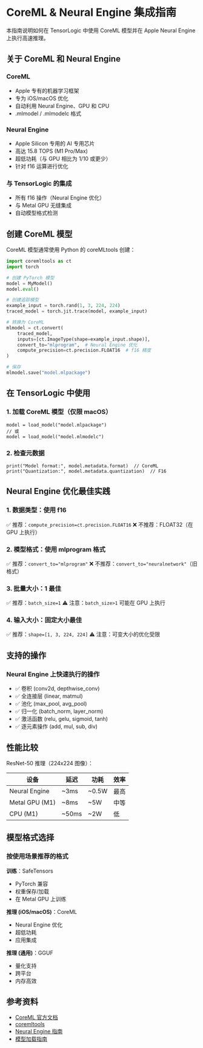 # CoreML & Neural Engine 集成指南

本指南说明如何在 TensorLogic 中使用 CoreML 模型并在 Apple Neural Engine 上执行高速推理。

## 关于 CoreML 和 Neural Engine

### CoreML

- Apple 专有的机器学习框架
- 专为 iOS/macOS 优化
- 自动利用 Neural Engine、GPU 和 CPU
- .mlmodel / .mlmodelc 格式

### Neural Engine

- Apple Silicon 专用的 AI 专用芯片
- 高达 15.8 TOPS (M1 Pro/Max)
- 超低功耗（与 GPU 相比为 1/10 或更少）
- 针对 f16 运算进行优化

### 与 TensorLogic 的集成

- 所有 f16 操作（Neural Engine 优化）
- 与 Metal GPU 无缝集成
- 自动模型格式检测

## 创建 CoreML 模型

CoreML 模型通常使用 Python 的 coreMLtools 创建：

```python
import coremltools as ct
import torch

# 创建 PyTorch 模型
model = MyModel()
model.eval()

# 创建追踪模型
example_input = torch.rand(1, 3, 224, 224)
traced_model = torch.jit.trace(model, example_input)

# 转换为 CoreML
mlmodel = ct.convert(
    traced_model,
    inputs=[ct.ImageType(shape=example_input.shape)],
    convert_to="mlprogram",  # Neural Engine 优化
    compute_precision=ct.precision.FLOAT16  # f16 精度
)

# 保存
mlmodel.save("model.mlpackage")
```

## 在 TensorLogic 中使用

### 1. 加载 CoreML 模型（仅限 macOS）

```tensorlogic
model = load_model("model.mlpackage")
// 或
model = load_model("model.mlmodelc")
```

### 2. 检查元数据

```tensorlogic
print("Model format:", model.metadata.format)  // CoreML
print("Quantization:", model.metadata.quantization)  // F16
```

## Neural Engine 优化最佳实践

### 1. 数据类型：使用 f16

✅ 推荐：`compute_precision=ct.precision.FLOAT16`
❌ 不推荐：FLOAT32（在 GPU 上执行）

### 2. 模型格式：使用 mlprogram 格式

✅ 推荐：`convert_to="mlprogram"`
❌ 不推荐：`convert_to="neuralnetwork"`（旧格式）

### 3. 批量大小：1 最佳

✅ 推荐：`batch_size=1`
⚠️ 注意：`batch_size>1` 可能在 GPU 上执行

### 4. 输入大小：固定大小最佳

✅ 推荐：`shape=[1, 3, 224, 224]`
⚠️ 注意：可变大小的优化受限

## 支持的操作

### Neural Engine 上快速执行的操作

- ✅ 卷积 (conv2d, depthwise_conv)
- ✅ 全连接层 (linear, matmul)
- ✅ 池化 (max_pool, avg_pool)
- ✅ 归一化 (batch_norm, layer_norm)
- ✅ 激活函数 (relu, gelu, sigmoid, tanh)
- ✅ 逐元素操作 (add, mul, sub, div)

## 性能比较

ResNet-50 推理（224x224 图像）：

| 设备               | 延迟    | 功耗   | 效率   |
|-------------------|--------|-------|--------|
| Neural Engine     | ~3ms   | ~0.5W | 最高   |
| Metal GPU (M1)    | ~8ms   | ~5W   | 中等   |
| CPU (M1)          | ~50ms  | ~2W   | 低     |

## 模型格式选择

### 按使用场景推荐的格式

**训练**：SafeTensors
- PyTorch 兼容
- 权重保存/加载
- 在 Metal GPU 上训练

**推理 (iOS/macOS)**：CoreML
- Neural Engine 优化
- 超低功耗
- 应用集成

**推理 (通用)**：GGUF
- 量化支持
- 跨平台
- 内存高效

## 参考资料

- [CoreML 官方文档](https://developer.apple.com/documentation/coreml)
- [coremltools](https://github.com/apple/coremltools)
- [Neural Engine 指南](https://machinelearning.apple.com/research/neural-engine-transformers)
- [模型加载指南](model_loading.md)

